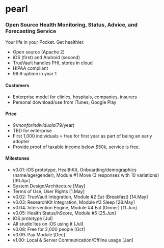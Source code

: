 # pearl

### Open Source Health Monitoring, Status, Advice, and Forecasting Service


Your life in your Pocket. 
Get healthier.

* Open source (Apache 2)
* iOS (first) and Android (second)
* TrueVault handles PHI, stores in cloud
* HIPAA compliant
* 99.9 uptime in year 1

#### Customers
* Enterprise model for clinics, hospitals, companies, insurers
* Personal download/use from iTunes, Google Play

#### Price
* $9/mon for individuals ($79/year)
* TBD for enterprise
* First 1,000 individuals = free for first year as part of being an early adopter
* Provide proof of taxable income below $50k, service is free. 

#### Milestones
* v0.01: iOS prototype, HealthKit, Onboarding/demographics (name/age/gender), Module #1 Move (3 responses with 10 variations) [30.Apr]
* System Design/Architecture [May]
* Terms of Use, User Rights [1.May]
* v0.02: TrueVault Integration, Module #2 Eat (Breakfast) [14.May]
* v0.03: ResearchKit Integration, Module #3 Sleep [28.May]
* v0.04: Intervention Engine, Module #4 Eat (Dinner) [11.Jun]
* v0.05: Health Status/hScore, Module #5 [25.Jun]
* iOS prototype [Jul]
* All studio’ites on iOS using it [Jul]
* v0.08: Free for 2,000 people [Oct]
* v0.09: Pay Module [Dec]
* v1.00: Local & Server Communication/Offline usage [Jan]



